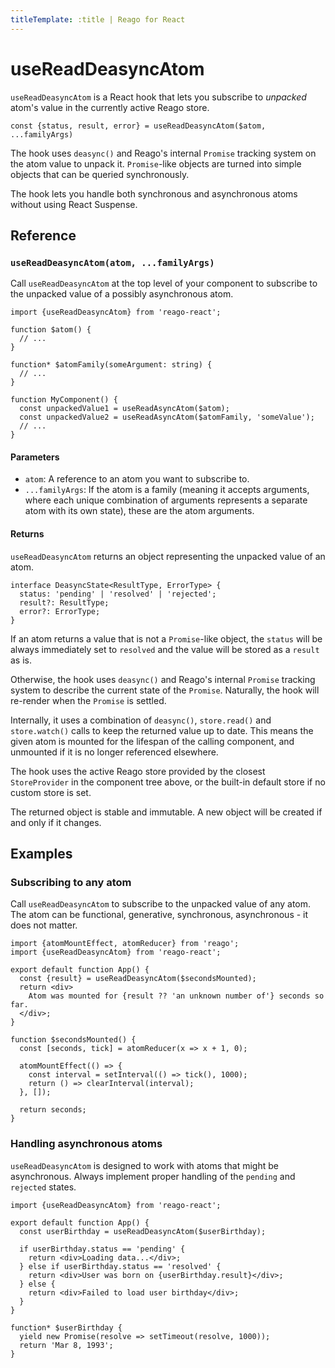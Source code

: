 ```yaml
---
titleTemplate: :title | Reago for React
---
```


# useReadDeasyncAtom

`useReadDeasyncAtom` is a React hook that lets you subscribe to _unpacked_ atom's value in the
currently active Reago store.

```tsx
const {status, result, error} = useReadDeasyncAtom($atom, ...familyArgs)
```

The hook uses `deasync()` and Reago's internal `Promise` tracking system on the atom value to unpack it.
`Promise`-like objects are turned into simple objects that can be queried synchronously.

The hook lets you handle both synchronous and asynchronous atoms without using React Suspense.


## Reference

### `useReadDeasyncAtom(atom, ...familyArgs)`

Call `useReadDeasyncAtom` at the top level of your component to subscribe to the unpacked value of a possibly
asynchronous atom.


```tsx
import {useReadDeasyncAtom} from 'reago-react';

function $atom() {
  // ...
}

function* $atomFamily(someArgument: string) {
  // ...
}

function MyComponent() {
  const unpackedValue1 = useReadAsyncAtom($atom);
  const unpackedValue2 = useReadAsyncAtom($atomFamily, 'someValue');
  // ...
}
```

#### Parameters

* `atom`: A reference to an atom you want to subscribe to.
* `...familyArgs`: If the atom is a family (meaning it accepts arguments, where each unique combination of
  arguments represents a separate atom with its own state), these are the atom arguments.

#### Returns

`useReadDeasyncAtom` returns an object representing the unpacked value of an atom.

```tsx
interface DeasyncState<ResultType, ErrorType> {
  status: 'pending' | 'resolved' | 'rejected';
  result?: ResultType;
  error?: ErrorType;
}
```

If an atom returns a value that is not a `Promise`-like object, the `status` will be always immediately
set to `resolved` and the value will be stored as a `result` as is.

Otherwise, the hook uses `deasync()` and Reago's internal `Promise` tracking system to describe the current
state of the `Promise`. Naturally, the hook will re-render when the `Promise` is settled.

Internally, it uses a combination of `deasync()`, `store.read()` and `store.watch()` calls to keep the
returned value up to date. This means the given atom is mounted for the lifespan of the calling component,
and unmounted if it is no longer referenced elsewhere.

The hook uses the active Reago store provided by the closest `StoreProvider` in the component tree above, or the
built-in default store if no custom store is set.

The returned object is stable and immutable. A new object will be created if and only if it changes.


## Examples

### Subscribing to any atom

Call `useReadDeasyncAtom` to subscribe to the unpacked value of any atom. The atom can be functional,
generative, synchronous, asynchronous - it does not matter.

```tsx
import {atomMountEffect, atomReducer} from 'reago';
import {useReadDeasyncAtom} from 'reago-react';

export default function App() {
  const {result} = useReadDeasyncAtom($secondsMounted);
  return <div>
    Atom was mounted for {result ?? 'an unknown number of'} seconds so far.
  </div>;
}

function $secondsMounted() {
  const [seconds, tick] = atomReducer(x => x + 1, 0);

  atomMountEffect(() => {
    const interval = setInterval(() => tick(), 1000);
    return () => clearInterval(interval);
  }, []);

  return seconds;
}
```

### Handling asynchronous atoms

`useReadDeasyncAtom` is designed to work with atoms that might be asynchronous. Always implement proper
handling of the `pending` and `rejected` states.

```tsx
import {useReadDeasyncAtom} from 'reago-react';

export default function App() {
  const userBirthday = useReadDeasyncAtom($userBirthday);

  if userBirthday.status == 'pending' {
    return <div>Loading data...</div>;
  } else if userBirthday.status == 'resolved' {
    return <div>User was born on {userBirthday.result}</div>;
  } else {
    return <div>Failed to load user birthday</div>;
  }
}

function* $userBirthday {
  yield new Promise(resolve => setTimeout(resolve, 1000));
  return 'Mar 8, 1993';
}
```

